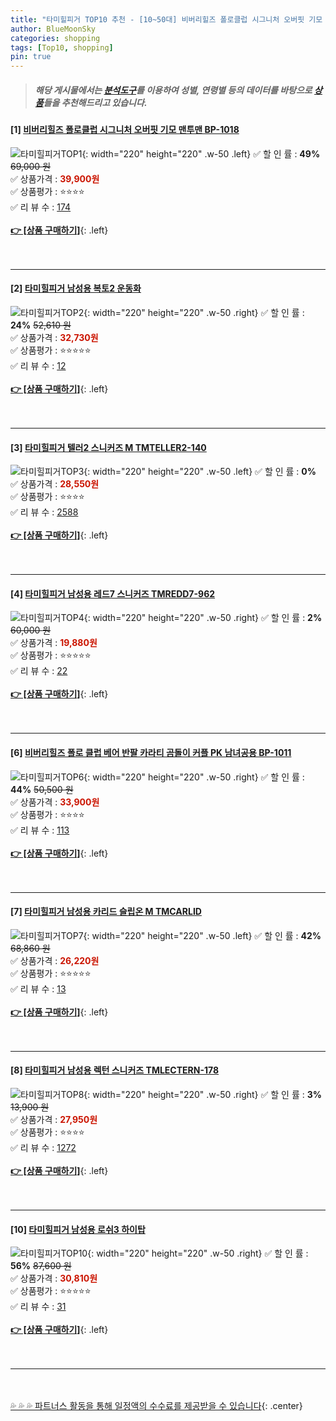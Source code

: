```yaml
---
title: "타미힐피거 TOP10 추천 - [10~50대] 비버리힐즈 폴로클럽 시그니처 오버핏 기모 맨투맨 BP-1018"
author: BlueMoonSky
categories: shopping
tags: [Top10, shopping]
pin: true
---
```


> ##### 해당 게시물에서는 [**분석도구**](https://itemscout.io/)를 이용하여 **성별**, **연령별** 등의 데이터를 바탕으로 [**상품**](https://link.coupang.com/a/baae76)들을 추천해드리고 있습니다.

#### [1] [비버리힐즈 폴로클럽 시그니처 오버핏 기모 맨투맨 BP-1018](https://link.coupang.com/re/AFFSDP?lptag=AF5964186&subid=bluemoonsky6999&pageKey=6801800605&traceid=V0-153&itemId=16058392249&vendorItemId=83261758542)
![타미힐피거TOP1](https://thumbnail8.coupangcdn.com/thumbnails/remote/230x230ex/image/vendor_inventory/2382/2eb3ad95960265d286072acfd93d2208d631ffdd7c2dc722dba6c7341011.jpg){: width="220" height="220" .w-50 .left}
✅ 할 인 률 : **49%** ~~<del class="base-price"> 69,000  </del>원~~<br>
✅ 상품가격 : <span style="color:#cb1400"> **39,900원** </span><br>
✅ 상품평가 : ⭐⭐⭐⭐<br>
✅ 리 뷰 수 : [174](https://link.coupang.com/re/AFFSDP?lptag=AF5964186&subid=bluemoonsky6999&pageKey=6801800605&traceid=V0-153&itemId=16058392249&vendorItemId=83261758542)<br>
<br>
[**👉  [상품 구매하기]**](https://link.coupang.com/re/AFFSDP?lptag=AF5964186&subid=bluemoonsky6999&pageKey=6801800605&traceid=V0-153&itemId=16058392249&vendorItemId=83261758542){: .left}
<br>
<br>
<br>

***

#### [2] [타미힐피거 남성용 복토2 운동화](https://link.coupang.com/re/AFFSDP?lptag=AF5964186&subid=bluemoonsky6999&pageKey=6330792339&traceid=V0-153&itemId=13237463160&vendorItemId=80495513731)
![타미힐피거TOP2](https://thumbnail9.coupangcdn.com/thumbnails/remote/230x230ex/image/retail/images/1510519121479725-1af9b4be-7775-4ba2-8ee5-566d0c0e1187.jpg){: width="220" height="220" .w-50 .right}
✅ 할 인 률 : **24%** ~~<del class="base-price"> 52,610  </del>원~~<br>
✅ 상품가격 : <span style="color:#cb1400"> **32,730원** </span><br>
✅ 상품평가 : ⭐⭐⭐⭐⭐<br>
✅ 리 뷰 수 : [12](https://link.coupang.com/re/AFFSDP?lptag=AF5964186&subid=bluemoonsky6999&pageKey=6330792339&traceid=V0-153&itemId=13237463160&vendorItemId=80495513731)<br>
<br>
[**👉  [상품 구매하기]**](https://link.coupang.com/re/AFFSDP?lptag=AF5964186&subid=bluemoonsky6999&pageKey=6330792339&traceid=V0-153&itemId=13237463160&vendorItemId=80495513731){: .left}
<br>
<br>
<br>

***

#### [3] [타미힐피거 텔러2 스니커즈 M TMTELLER2-140](https://link.coupang.com/re/AFFSDP?lptag=AF5964186&subid=bluemoonsky6999&pageKey=6329042755&traceid=V0-153&itemId=13237465334&vendorItemId=80495516207)
![타미힐피거TOP3](https://thumbnail6.coupangcdn.com/thumbnails/remote/230x230ex/image/retail/images/1510478715459273-52ce682a-c9c0-4009-96cf-a1476d95580a.jpg){: width="220" height="220" .w-50 .left}
✅ 할 인 률 : **0%** <br>
✅ 상품가격 : <span style="color:#cb1400"> **28,550원** </span><br>
✅ 상품평가 : ⭐⭐⭐⭐<br>
✅ 리 뷰 수 : [2588](https://link.coupang.com/re/AFFSDP?lptag=AF5964186&subid=bluemoonsky6999&pageKey=6329042755&traceid=V0-153&itemId=13237465334&vendorItemId=80495516207)<br>
<br>
[**👉  [상품 구매하기]**](https://link.coupang.com/re/AFFSDP?lptag=AF5964186&subid=bluemoonsky6999&pageKey=6329042755&traceid=V0-153&itemId=13237465334&vendorItemId=80495516207){: .left}
<br>
<br>
<br>

***

#### [4] [타미힐피거 남성용 레드7 스니커즈 TMREDD7-962](https://link.coupang.com/re/AFFSDP?lptag=AF5964186&subid=bluemoonsky6999&pageKey=6330575914&traceid=V0-153&itemId=13226852734&vendorItemId=80485018933)
![타미힐피거TOP4](https://thumbnail9.coupangcdn.com/thumbnails/remote/230x230ex/image/retail/images/1773955675440975-0b2853d0-d167-4a03-bbed-3003cf97caa9.crdownload){: width="220" height="220" .w-50 .right}
✅ 할 인 률 : **2%** ~~<del class="base-price"> 60,000  </del>원~~<br>
✅ 상품가격 : <span style="color:#cb1400"> **19,880원** </span><br>
✅ 상품평가 : ⭐⭐⭐⭐⭐<br>
✅ 리 뷰 수 : [22](https://link.coupang.com/re/AFFSDP?lptag=AF5964186&subid=bluemoonsky6999&pageKey=6330575914&traceid=V0-153&itemId=13226852734&vendorItemId=80485018933)<br>
<br>
[**👉  [상품 구매하기]**](https://link.coupang.com/re/AFFSDP?lptag=AF5964186&subid=bluemoonsky6999&pageKey=6330575914&traceid=V0-153&itemId=13226852734&vendorItemId=80485018933){: .left}
<br>
<br>
<br>

***

#### [6] [비버리힐즈 폴로 클럽 베어 반팔 카라티 곰돌이 커플 PK 남녀공용 BP-1011](https://link.coupang.com/re/AFFSDP?lptag=AF5964186&subid=bluemoonsky6999&pageKey=6527501280&traceid=V0-153&itemId=14485507430&vendorItemId=81728720070)
![타미힐피거TOP6](https://thumbnail7.coupangcdn.com/thumbnails/remote/230x230ex/image/vendor_inventory/5b9c/7930e4a39cd3526b1632da57f119211026f6d4a0e4cb4b6f3d988b6de3cd.jpg){: width="220" height="220" .w-50 .right}
✅ 할 인 률 : **44%** ~~<del class="base-price"> 50,500  </del>원~~<br>
✅ 상품가격 : <span style="color:#cb1400"> **33,900원** </span><br>
✅ 상품평가 : ⭐⭐⭐⭐<br>
✅ 리 뷰 수 : [113](https://link.coupang.com/re/AFFSDP?lptag=AF5964186&subid=bluemoonsky6999&pageKey=6527501280&traceid=V0-153&itemId=14485507430&vendorItemId=81728720070)<br>
<br>
[**👉  [상품 구매하기]**](https://link.coupang.com/re/AFFSDP?lptag=AF5964186&subid=bluemoonsky6999&pageKey=6527501280&traceid=V0-153&itemId=14485507430&vendorItemId=81728720070){: .left}
<br>
<br>
<br>

***

#### [7] [타미힐피거 남성용 카리드 슬립온 M TMCARLID](https://link.coupang.com/re/AFFSDP?lptag=AF5964186&subid=bluemoonsky6999&pageKey=6331344204&traceid=V0-153&itemId=13240571663&vendorItemId=80498583226)
![타미힐피거TOP7](https://thumbnail9.coupangcdn.com/thumbnails/remote/230x230ex/image/retail/images/2291616536525581-2d619db3-2db7-4f79-8d4f-01685ee9a11f.jpg){: width="220" height="220" .w-50 .left}
✅ 할 인 률 : **42%** ~~<del class="base-price"> 68,860  </del>원~~<br>
✅ 상품가격 : <span style="color:#cb1400"> **26,220원** </span><br>
✅ 상품평가 : ⭐⭐⭐⭐⭐<br>
✅ 리 뷰 수 : [13](https://link.coupang.com/re/AFFSDP?lptag=AF5964186&subid=bluemoonsky6999&pageKey=6331344204&traceid=V0-153&itemId=13240571663&vendorItemId=80498583226)<br>
<br>
[**👉  [상품 구매하기]**](https://link.coupang.com/re/AFFSDP?lptag=AF5964186&subid=bluemoonsky6999&pageKey=6331344204&traceid=V0-153&itemId=13240571663&vendorItemId=80498583226){: .left}
<br>
<br>
<br>

***

#### [8] [타미힐피거 남성용 렉턴 스니커즈 TMLECTERN-178](https://link.coupang.com/re/AFFSDP?lptag=AF5964186&subid=bluemoonsky6999&pageKey=6329043125&traceid=V0-153&itemId=13225999920&vendorItemId=80484172996)
![타미힐피거TOP8](https://thumbnail7.coupangcdn.com/thumbnails/remote/230x230ex/image/retail/images/469902938664617-20b539b1-ccef-4faf-b13e-a1aafcb09d1e.jpg){: width="220" height="220" .w-50 .right}
✅ 할 인 률 : **3%** ~~<del class="base-price"> 13,900  </del>원~~<br>
✅ 상품가격 : <span style="color:#cb1400"> **27,950원** </span><br>
✅ 상품평가 : ⭐⭐⭐⭐<br>
✅ 리 뷰 수 : [1272](https://link.coupang.com/re/AFFSDP?lptag=AF5964186&subid=bluemoonsky6999&pageKey=6329043125&traceid=V0-153&itemId=13225999920&vendorItemId=80484172996)<br>
<br>
[**👉  [상품 구매하기]**](https://link.coupang.com/re/AFFSDP?lptag=AF5964186&subid=bluemoonsky6999&pageKey=6329043125&traceid=V0-153&itemId=13225999920&vendorItemId=80484172996){: .left}
<br>
<br>
<br>

***

#### [10] [타미힐피거 남성용 로쉬3 하이탑](https://link.coupang.com/re/AFFSDP?lptag=AF5964186&subid=bluemoonsky6999&pageKey=6330792579&traceid=V0-153&itemId=13237464778&vendorItemId=80495515563)
![타미힐피거TOP10](https://thumbnail7.coupangcdn.com/thumbnails/remote/230x230ex/image/retail/images/1071079684032239-b8870c94-ecc6-4f1e-95f1-82d1fb6f4a7c.jpg){: width="220" height="220" .w-50 .right}
✅ 할 인 률 : **56%** ~~<del class="base-price"> 87,600  </del>원~~<br>
✅ 상품가격 : <span style="color:#cb1400"> **30,810원** </span><br>
✅ 상품평가 : ⭐⭐⭐⭐⭐<br>
✅ 리 뷰 수 : [31](https://link.coupang.com/re/AFFSDP?lptag=AF5964186&subid=bluemoonsky6999&pageKey=6330792579&traceid=V0-153&itemId=13237464778&vendorItemId=80495515563)<br>
<br>
[**👉  [상품 구매하기]**](https://link.coupang.com/re/AFFSDP?lptag=AF5964186&subid=bluemoonsky6999&pageKey=6330792579&traceid=V0-153&itemId=13237464778&vendorItemId=80495515563){: .left}
<br>
<br>
<br>

***
<br><br>[💦 💦 💦 파트너스 활동을 통해 일정액의 수수료를 제공받을 수 있습니다](https://link.coupang.com/a/baae76){: .center}